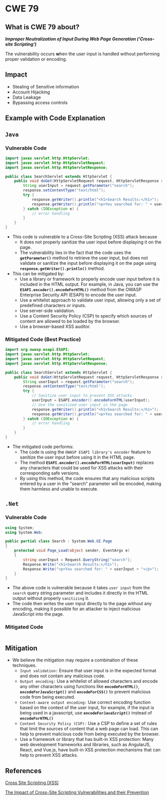 # CWE 79

## What is CWE 79 about?

_**Improper Neutralization of Input During Web Page Generation ('Cross-site Scripting')**_

The vulnerability occurs **w**hen the user input is handled without performing proper validation or encoding.

## Impact

* Stealing of Sensitive information
* Account Hijacking
* Data Leakage
* Bypassing access controls

## Example with Code Explanation

## `Java`

### Vulnerable Code

```java
import javax.servlet.http.HttpServlet;
import javax.servlet.http.HttpServletRequest;
import javax.servlet.http.HttpServletResponse;

public class SearchServlet extends HttpServlet {
    public void doGet(HttpServletRequest request, HttpServletResponse response) {
        String userInput = request.getParameter("search");
        response.setContentType("text/html");
        try {
            response.getWriter().println("<h1>Search Results:</h1>");
            response.getWriter().println("<p>You searched for: " + userInput + "</p>");
        } catch (IOException e) {
            // error handling
        }
    }
}
```

* This code is vulnerable to a Cross-Site Scripting (XSS) attack because
  * It does not properly sanitize the user input before displaying it on the page.
  * The vulnerability lies in the fact that the code uses the **`getParameter()`** method to retrieve the user input, but does not validate or sanitize the input before displaying it on the page using **`response.getWriter().println()`** method.
* This can be mitigated by:
  * Use a library or framework to properly encode user input before it is included in the HTML output. For example, in Java, you can use the **`ESAPI.encoder().encodeForHTML()`** method from the OWASP Enterprise Security API (ESAPI) to encode the user input.
  * Use a whitelist approach to validate user input, allowing only a set of predefined characters or inputs.
  * Use server-side validation.
  * Use a Content Security Policy (CSP) to specify which sources of content are allowed to be loaded by the browser.
  * Use a browser-based XSS auditor.

### Mitigated Code (Best Practice)

```java
import org.owasp.esapi.ESAPI;
import javax.servlet.http.HttpServlet;
import javax.servlet.http.HttpServletRequest;
import javax.servlet.http.HttpServletResponse;

public class SearchServlet extends HttpServlet {
    public void doGet(HttpServletRequest request, HttpServletResponse response) {
        String userInput = request.getParameter("search");
        response.setContentType("text/html");
        try {
            // Sanitize user input to prevent XSS attacks
            userInput = ESAPI.encoder().encodeForHTML(userInput);
            // Use the sanitized user input in the page
            response.getWriter().println("<h1>Search Results:</h1>");
            response.getWriter().println("<p>You searched for: " + userInput + "</p>");
        } catch (IOException e) {
            // error handling
        }
    }
}
```

* The mitigated code performs:
  * The code is using the `OWASP ESAPI library's encoder` feature to sanitize the user input before using it in the HTML page.
  * The method **`ESAPI.encoder().encodeForHTML(userInput)`** replaces any characters that could be used for XSS attacks with their corresponding safe versions.
  * By using this method, the code ensures that any malicious scripts entered by a user in the "search" parameter will be encoded, making them harmless and unable to execute.

## `.Net`

### Vulnerable Code

```csharp
using System;
using System.Web;

public partial class Search : System.Web.UI.Page
{
    protected void Page_Load(object sender, EventArgs e)
    {
        string userInput = Request.QueryString["search"];
        Response.Write("<h1>Search Results:</h1>");
        Response.Write("<p>You searched for: " + userInput + "</p>");
    }
}
```

* The above code is vulnerable because it takes `user input` from the `search` query string parameter and includes it directly in the HTML output without properly `sanitizing` it.
* The code then writes the user input directly to the page without any encoding, making it possible for an attacker to inject malicious JavaScript into the page.

### Mitigated Code

```csharp
```

## Mitigation

* We believe the mitigation may require a combination of these techniques.
  * `Input validation:` Ensure that user input is in the expected format and does not contain any malicious code.
  * `Output encoding:` Use a whitelist of allowed characters and encode any other characters using functions like **`encodeForHTML()`**, **`encodeForJavaScript()`** and **`encodeForCSS()`** to prevent malicious code from being executed.
  * `Context-aware output encoding:` Use correct encoding function based on the context of the user input, for example, if the input is being used in a javascript, use **`encodeForJavaScript()`** instead of **`encodeForHTML()`**
  * `Content Security Policy (CSP):` Use a CSP to define a set of rules that limit the sources of content that a web page can load. This can help to prevent malicious code from being executed by the browser.
  * Use a framework or library that has built-in XSS protection: Many web development frameworks and libraries, such as AngularJS, React, and Vue.js, have built-in XSS protection mechanisms that can help to prevent XSS attacks.

## References

[Cross Site Scripting (XSS)](https://owasp.org/www-community/attacks/xss/)

[The Impact of Cross-Site Scripting Vulnerabilities and their Prevention](https://cypressdatadefense.com/blog/cross-site-scripting-vulnerability/)
